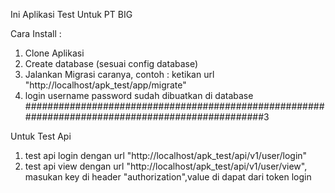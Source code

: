 Ini Aplikasi Test Untuk PT BIG

Cara Install :

1. Clone Aplikasi
2. Create database (sesuai config database)
3. Jalankan Migrasi caranya, contoh : ketikan url "http://localhost/apk_test/app/migrate"
4. login username password sudah dibuatkan di database
   #################################################################################################3

Untuk Test Api

1. test api login dengan url "http://localhost/apk_test/api/v1/user/login"
2. test api view dengan url "http://localhost/apk_test/api/v1/user/view", masukan key di header "authorization",value di dapat dari token login
